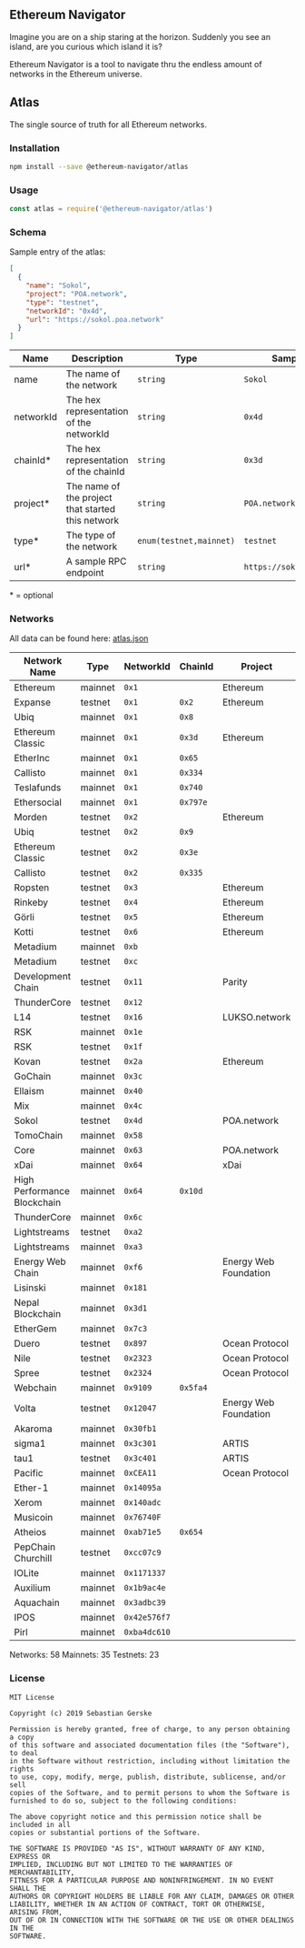 ## Ethereum Navigator

Imagine you are on a ship staring at the horizon. Suddenly you see an island, are you curious which island it is?

Ethereum Navigator is a tool to navigate thru the endless amount of networks in the Ethereum universe.


## Atlas

The single source of truth for all Ethereum networks.

### Installation

```bash
npm install --save @ethereum-navigator/atlas
```


### Usage

```javascript
const atlas = require('@ethereum-navigator/atlas')
```


### Schema

Sample entry of the atlas:

```json
[
  {
    "name": "Sokol",
    "project": "POA.network",
    "type": "testnet",
    "networkId": "0x4d",
    "url": "https://sokol.poa.network"
  }
]
```

Name        | Description                                       | Type                      | Sample Value
------------|---------------------------------------------------|---------------------------|------------------------------
name        | The name of the network                           | `string`                  | `Sokol`
networkId   | The hex representation of the networkId           | `string`                  | `0x4d`
chainId*    | The hex representation of the chainId             | `string`                  | `0x3d`
project*    | The name of the project that started this network | `string`                  | `POA.network`
type*       | The type of the network                           | `enum(testnet,mainnet)`   | `testnet`
url*        | A sample RPC endpoint                             | `string`                  | `https://sokol.poa.network`

\* = optional


### Networks

All data can be found here: [atlas.json](atlas.json)

Network Name                   | Type     | NetworkId       | ChainId  | Project                
-------------------------------|----------|-----------------|----------|------------------------
Ethereum                       | mainnet  | `0x1`           |          | Ethereum
Expanse                        | testnet  | `0x1`           | `0x2`    | Ethereum
Ubiq                           | mainnet  | `0x1`           | `0x8`    | 
Ethereum Classic               | mainnet  | `0x1`           | `0x3d`   | Ethereum
EtherInc                       | mainnet  | `0x1`           | `0x65`   | 
Callisto                       | mainnet  | `0x1`           | `0x334`  | 
Teslafunds                     | mainnet  | `0x1`           | `0x740`  | 
Ethersocial                    | mainnet  | `0x1`           | `0x797e` | 
Morden                         | testnet  | `0x2`           |          | Ethereum
Ubiq                           | testnet  | `0x2`           | `0x9`    | 
Ethereum Classic               | testnet  | `0x2`           | `0x3e`   | 
Callisto                       | testnet  | `0x2`           | `0x335`  | 
Ropsten                        | testnet  | `0x3`           |          | Ethereum
Rinkeby                        | testnet  | `0x4`           |          | Ethereum
Görli                          | testnet  | `0x5`           |          | Ethereum
Kotti                          | testnet  | `0x6`           |          | Ethereum
Metadium                       | mainnet  | `0xb`           |          | 
Metadium                       | testnet  | `0xc`           |          | 
Development Chain              | testnet  | `0x11`          |          | Parity
ThunderCore                    | testnet  | `0x12`          |          | 
L14                            | testnet  | `0x16`          |          | LUKSO.network
RSK                            | mainnet  | `0x1e`          |          | 
RSK                            | testnet  | `0x1f`          |          | 
Kovan                          | testnet  | `0x2a`          |          | Ethereum
GoChain                        | mainnet  | `0x3c`          |          | 
Ellaism                        | mainnet  | `0x40`          |          | 
Mix                            | mainnet  | `0x4c`          |          | 
Sokol                          | testnet  | `0x4d`          |          | POA.network
TomoChain                      | mainnet  | `0x58`          |          | 
Core                           | mainnet  | `0x63`          |          | POA.network
xDai                           | mainnet  | `0x64`          |          | xDai
High Performance Blockchain    | mainnet  | `0x64`          | `0x10d`  | 
ThunderCore                    | mainnet  | `0x6c`          |          | 
Lightstreams                   | testnet  | `0xa2`          |          | 
Lightstreams                   | mainnet  | `0xa3`          |          | 
Energy Web Chain               | mainnet  | `0xf6`          |          | Energy Web Foundation
Lisinski                       | mainnet  | `0x181`         |          | 
Nepal Blockchain               | mainnet  | `0x3d1`         |          | 
EtherGem                       | mainnet  | `0x7c3`         |          | 
Duero                          | testnet  | `0x897`         |          | Ocean Protocol
Nile                           | testnet  | `0x2323`        |          | Ocean Protocol
Spree                          | testnet  | `0x2324`        |          | Ocean Protocol
Webchain                       | mainnet  | `0x9109`        | `0x5fa4` | 
Volta                          | testnet  | `0x12047`       |          | Energy Web Foundation
Akaroma                        | mainnet  | `0x30fb1`       |          | 
sigma1                         | mainnet  | `0x3c301`       |          | ARTIS
tau1                           | testnet  | `0x3c401`       |          | ARTIS
Pacific                        | mainnet  | `0xCEA11`       |          | Ocean Protocol
Ether-1                        | mainnet  | `0x14095a`      |          | 
Xerom                          | mainnet  | `0x140adc`      |          | 
Musicoin                       | mainnet  | `0x76740F`      |          | 
Atheios                        | mainnet  | `0xab71e5`      | `0x654`  | 
PepChain Churchill             | testnet  | `0xcc07c9`      |          | 
IOLite                         | mainnet  | `0x1171337`     |          | 
Auxilium                       | mainnet  | `0x1b9ac4e`     |          | 
Aquachain                      | mainnet  | `0x3adbc39`     |          | 
IPOS                           | mainnet  | `0x42e576f7`    |          | 
Pirl                           | mainnet  | `0xba4dc610`    |          | 

Networks: 58 Mainnets: 35 Testnets: 23


### License

```text
MIT License

Copyright (c) 2019 Sebastian Gerske

Permission is hereby granted, free of charge, to any person obtaining a copy
of this software and associated documentation files (the "Software"), to deal
in the Software without restriction, including without limitation the rights
to use, copy, modify, merge, publish, distribute, sublicense, and/or sell
copies of the Software, and to permit persons to whom the Software is
furnished to do so, subject to the following conditions:

The above copyright notice and this permission notice shall be included in all
copies or substantial portions of the Software.

THE SOFTWARE IS PROVIDED "AS IS", WITHOUT WARRANTY OF ANY KIND, EXPRESS OR
IMPLIED, INCLUDING BUT NOT LIMITED TO THE WARRANTIES OF MERCHANTABILITY,
FITNESS FOR A PARTICULAR PURPOSE AND NONINFRINGEMENT. IN NO EVENT SHALL THE
AUTHORS OR COPYRIGHT HOLDERS BE LIABLE FOR ANY CLAIM, DAMAGES OR OTHER
LIABILITY, WHETHER IN AN ACTION OF CONTRACT, TORT OR OTHERWISE, ARISING FROM,
OUT OF OR IN CONNECTION WITH THE SOFTWARE OR THE USE OR OTHER DEALINGS IN THE
SOFTWARE.
```
